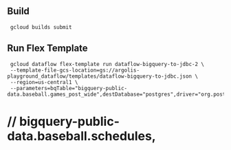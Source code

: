 ## Build
```
 gcloud builds submit
```

## Run Flex Template
```
 gcloud dataflow flex-template run dataflow-bigquery-to-jdbc-2 \
 --template-file-gcs-location=gs://argolis-playground_dataflow/templates/dataflow-bigquery-to-jdbc.json \
 --region=us-central1 \
 --parameters=bqTable="bigquery-public-data.baseball.games_post_wide",destDatabase="postgres",driver="org.postgresql.Driver",url="jdbc:postgresql://10.14.176.3:5432/postgres",username="postgres",password=""
```
# // bigquery-public-data.baseball.schedules,